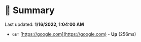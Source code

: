 # 📖 Summary
Last updated: **1/16/2022, 1:04:00 AM**

- `GET` [https://google.com](https://google.com) - **Up** (256ms)
